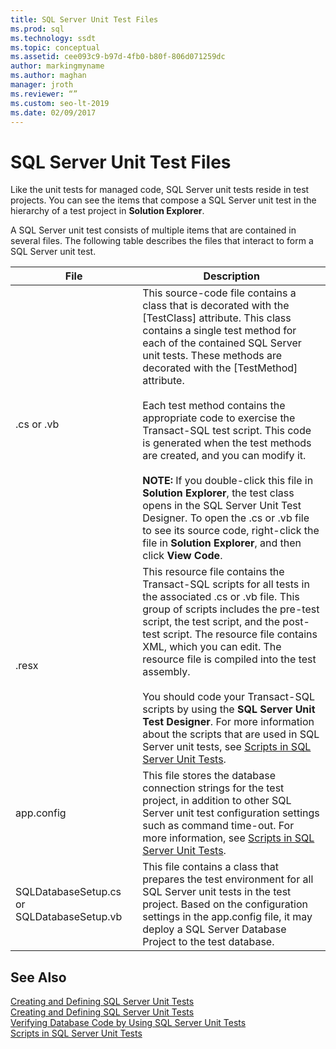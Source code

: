 ```yaml
---
title: SQL Server Unit Test Files
ms.prod: sql
ms.technology: ssdt
ms.topic: conceptual
ms.assetid: cee093c9-b97d-4fb0-b80f-806d071259dc
author: markingmyname
ms.author: maghan
manager: jroth
ms.reviewer: “”
ms.custom: seo-lt-2019
ms.date: 02/09/2017
---
```


# SQL Server Unit Test Files

Like the unit tests for managed code, SQL Server unit tests reside in test projects. You can see the items that compose a SQL Server unit test in the hierarchy of a test project in **Solution Explorer**.  
  
A SQL Server unit test consists of multiple items that are contained in several files. The following table describes the files that interact to form a SQL Server unit test.  
  
|**File**|**Description**|  
|------------|-------------------|  
|.cs or .vb|This source-code file contains a class that is decorated with the [TestClass] attribute. This class contains a single test method for each of the contained SQL Server unit tests. These methods are decorated with the [TestMethod] attribute.<br /><br />Each test method contains the appropriate code to exercise the Transact\-SQL test script. This code is generated when the test methods are created, and you can modify it.<br /><br />**NOTE:** If you double-click this file in **Solution Explorer**, the test class opens in the SQL Server Unit Test Designer. To open the .cs or .vb file to see its source code, right-click the file in **Solution Explorer**, and then click **View Code**.|  
|.resx|This resource file contains the Transact\-SQL scripts for all tests in the associated .cs or .vb file. This group of scripts includes the pre-test script, the test script, and the post-test script. The resource file contains XML, which you can edit. The resource file is compiled into the test assembly.<br /><br />You should code your Transact\-SQL scripts by using the **SQL Server Unit Test Designer**. For more information about the scripts that are used in SQL Server unit tests, see [Scripts in SQL Server Unit Tests](../ssdt/scripts-in-sql-server-unit-tests.md).|  
|app.config|This file stores the database connection strings for the test project, in addition to other SQL Server unit test configuration settings such as command time-out. For more information, see [Scripts in SQL Server Unit Tests](../ssdt/scripts-in-sql-server-unit-tests.md).|  
|SQLDatabaseSetup.cs or SQLDatabaseSetup.vb|This file contains a class that prepares the test environment for all SQL Server unit tests in the test project. Based on the configuration settings in the app.config file, it may deploy a SQL Server Database Project to the test database.|  
  
## See Also  
[Creating and Defining SQL Server Unit Tests](../ssdt/creating-and-defining-sql-server-unit-tests.md)  
[Creating and Defining SQL Server Unit Tests](../ssdt/creating-and-defining-sql-server-unit-tests.md)  
[Verifying Database Code by Using SQL Server Unit Tests](../ssdt/verifying-database-code-by-using-sql-server-unit-tests.md)  
[Scripts in SQL Server Unit Tests](../ssdt/scripts-in-sql-server-unit-tests.md)  
  
